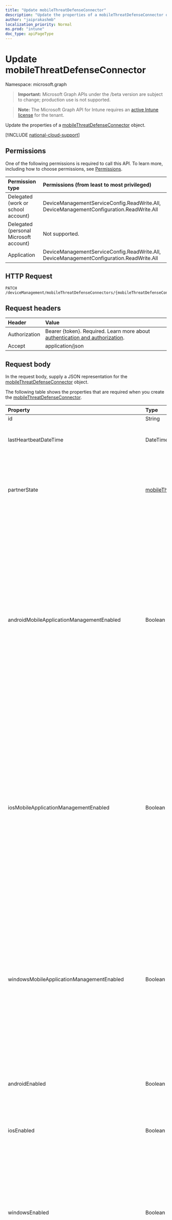 ```yaml
---
title: "Update mobileThreatDefenseConnector"
description: "Update the properties of a mobileThreatDefenseConnector object."
author: "jaiprakashmb"
localization_priority: Normal
ms.prod: "intune"
doc_type: apiPageType
---
```


# Update mobileThreatDefenseConnector

Namespace: microsoft.graph

> **Important:** Microsoft Graph APIs under the /beta version are subject to change; production use is not supported.

> **Note:** The Microsoft Graph API for Intune requires an [active Intune license](https://go.microsoft.com/fwlink/?linkid=839381) for the tenant.

Update the properties of a [mobileThreatDefenseConnector](../resources/intune-onboarding-mobilethreatdefenseconnector.md) object.

[!INCLUDE [national-cloud-support](../../includes/all-clouds.md)]

## Permissions
One of the following permissions is required to call this API. To learn more, including how to choose permissions, see [Permissions](/graph/permissions-reference).

|Permission type|Permissions (from least to most privileged)|
|:---|:---|
|Delegated (work or school account)|DeviceManagementServiceConfig.ReadWrite.All, DeviceManagementConfiguration.ReadWrite.All|
|Delegated (personal Microsoft account)|Not supported.|
|Application|DeviceManagementServiceConfig.ReadWrite.All, DeviceManagementConfiguration.ReadWrite.All|

## HTTP Request
<!-- {
  "blockType": "ignored"
}
-->
``` http
PATCH /deviceManagement/mobileThreatDefenseConnectors/{mobileThreatDefenseConnectorId}
```

## Request headers
|Header|Value|
|:---|:---|
|Authorization|Bearer {token}. Required. Learn more about [authentication and authorization](/graph/auth/auth-concepts).|
|Accept|application/json|

## Request body
In the request body, supply a JSON representation for the [mobileThreatDefenseConnector](../resources/intune-onboarding-mobilethreatdefenseconnector.md) object.

The following table shows the properties that are required when you create the [mobileThreatDefenseConnector](../resources/intune-onboarding-mobilethreatdefenseconnector.md).

|Property|Type|Description|
|:---|:---|:---|
|id|String||
|lastHeartbeatDateTime|DateTimeOffset|DateTime of last Heartbeat recieved from the Mobile Threat Defense partner|
|partnerState|[mobileThreatPartnerTenantState](../resources/intune-onboarding-mobilethreatpartnertenantstate.md)|Mobile Threat Defense partner state for this account. Possible values are: `unavailable`, `available`, `enabled`, `unresponsive`, `notSetUp`, `error`, `unknownFutureValue`.|
|androidMobileApplicationManagementEnabled|Boolean|When TRUE, inidicates that data from the Mobile Threat Defense partner can be used during Mobile Application Management (MAM) evaluations for Android devices. When FALSE, inidicates that data from the Mobile Threat Defense partner should not be used during Mobile Application Management (MAM) evaluations for Android devices. Only one partner per platform may be enabled for Mobile Application Management (MAM) evaluation. Default value is FALSE.|
|iosMobileApplicationManagementEnabled|Boolean|When TRUE, inidicates that data from the Mobile Threat Defense partner can be used during Mobile Application Management (MAM) evaluations for IOS devices. When FALSE, inidicates that data from the Mobile Threat Defense partner should not be used during Mobile Application Management (MAM) evaluations for IOS devices. Only one partner per platform may be enabled for Mobile Application Management (MAM) evaluation. Default value is FALSE.|
|windowsMobileApplicationManagementEnabled|Boolean|When TRUE, app protection policies using the Device Threat Level rule will evaluate devices including data from this connector for Windows. When FALSE, Intune will not use device risk details sent over this connector during app protection policies calculation for policies with a Device Threat Level configured. Existing devices that are not compliant due to risk levels obtained from this connector will also become compliant.|
|androidEnabled|Boolean|For Android, set whether data from the Mobile Threat Defense partner should be used during compliance evaluations|
|iosEnabled|Boolean|For IOS, get or set whether data from the Mobile Threat Defense partner should be used during compliance evaluations|
|windowsEnabled|Boolean|When TRUE, inidicates that data from the Mobile Threat Defense partner can be used during compliance evaluations for Windows. When FALSE, inidicates that data from the Mobile Threat Defense partner should not be used during compliance evaluations for Windows. Default value is FALSE.|
|macEnabled|Boolean|For Mac, get or set whether data from the Mobile Threat Defense partner should be used during compliance evaluations|
|androidDeviceBlockedOnMissingPartnerData|Boolean|For Android, set whether Intune must receive data from the Mobile Threat Defense partner prior to marking a device compliant|
|iosDeviceBlockedOnMissingPartnerData|Boolean|For IOS, set whether Intune must receive data from the Mobile Threat Defense partner prior to marking a device compliant|
|windowsDeviceBlockedOnMissingPartnerData|Boolean|When TRUE, inidicates that Intune must receive data from the Mobile Threat Defense partner prior to marking a device compliant for Windows. When FALSE, inidicates that Intune may make a device compliant without receiving data from the Mobile Threat Defense partner for Windows. Default value is FALSE.|
|macDeviceBlockedOnMissingPartnerData|Boolean|For Mac, get or set whether Intune must receive data from the Mobile Threat Defense partner prior to marking a device compliant|
|partnerUnsupportedOsVersionBlocked|Boolean|Get or set whether to block devices on the enabled platforms that do not meet the minimum version requirements of the Mobile Threat Defense partner|
|partnerUnresponsivenessThresholdInDays|Int32|Get or Set days the per tenant tolerance to unresponsiveness for this partner integration|
|allowPartnerToCollectIOSApplicationMetadata|Boolean|When TRUE, indicates the Mobile Threat Defense partner may collect metadata about installed applications from Intune for IOS devices. When FALSE, indicates the Mobile Threat Defense partner may not collect metadata about installed applications from Intune for IOS devices. Default value is FALSE.|
|allowPartnerToCollectIOSPersonalApplicationMetadata|Boolean|When TRUE, indicates the Mobile Threat Defense partner may collect metadata about personally installed applications from Intune for IOS devices. When FALSE, indicates the Mobile Threat Defense partner may not collect metadata about personally installed applications from Intune for IOS devices. Default value is FALSE.|
|microsoftDefenderForEndpointAttachEnabled|Boolean|When TRUE, inidicates that configuration profile management via Microsoft Defender for Endpoint is enabled. When FALSE, inidicates that configuration profile management via Microsoft Defender for Endpoint is disabled. Default value is FALSE.|



## Response
If successful, this method returns a `200 OK` response code and an updated [mobileThreatDefenseConnector](../resources/intune-onboarding-mobilethreatdefenseconnector.md) object in the response body.

## Example

### Request
Here is an example of the request.
``` http
PATCH https://graph.microsoft.com/beta/deviceManagement/mobileThreatDefenseConnectors/{mobileThreatDefenseConnectorId}
Content-type: application/json
Content-length: 898

{
  "@odata.type": "#microsoft.graph.mobileThreatDefenseConnector",
  "lastHeartbeatDateTime": "2016-12-31T23:59:37.9174975-08:00",
  "partnerState": "available",
  "androidMobileApplicationManagementEnabled": true,
  "iosMobileApplicationManagementEnabled": true,
  "windowsMobileApplicationManagementEnabled": true,
  "androidEnabled": true,
  "iosEnabled": true,
  "windowsEnabled": true,
  "macEnabled": true,
  "androidDeviceBlockedOnMissingPartnerData": true,
  "iosDeviceBlockedOnMissingPartnerData": true,
  "windowsDeviceBlockedOnMissingPartnerData": true,
  "macDeviceBlockedOnMissingPartnerData": true,
  "partnerUnsupportedOsVersionBlocked": true,
  "partnerUnresponsivenessThresholdInDays": 6,
  "allowPartnerToCollectIOSApplicationMetadata": true,
  "allowPartnerToCollectIOSPersonalApplicationMetadata": true,
  "microsoftDefenderForEndpointAttachEnabled": true
}
```

### Response
Here is an example of the response. Note: The response object shown here may be truncated for brevity. All of the properties will be returned from an actual call.
``` http
HTTP/1.1 200 OK
Content-Type: application/json
Content-Length: 947

{
  "@odata.type": "#microsoft.graph.mobileThreatDefenseConnector",
  "id": "e4bede14-de14-e4be-14de-bee414debee4",
  "lastHeartbeatDateTime": "2016-12-31T23:59:37.9174975-08:00",
  "partnerState": "available",
  "androidMobileApplicationManagementEnabled": true,
  "iosMobileApplicationManagementEnabled": true,
  "windowsMobileApplicationManagementEnabled": true,
  "androidEnabled": true,
  "iosEnabled": true,
  "windowsEnabled": true,
  "macEnabled": true,
  "androidDeviceBlockedOnMissingPartnerData": true,
  "iosDeviceBlockedOnMissingPartnerData": true,
  "windowsDeviceBlockedOnMissingPartnerData": true,
  "macDeviceBlockedOnMissingPartnerData": true,
  "partnerUnsupportedOsVersionBlocked": true,
  "partnerUnresponsivenessThresholdInDays": 6,
  "allowPartnerToCollectIOSApplicationMetadata": true,
  "allowPartnerToCollectIOSPersonalApplicationMetadata": true,
  "microsoftDefenderForEndpointAttachEnabled": true
}
```
